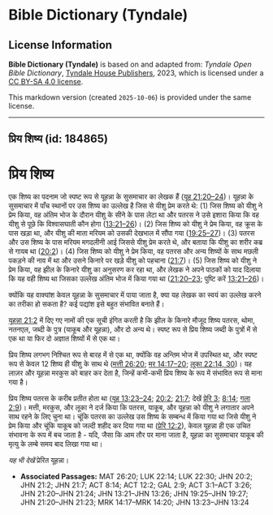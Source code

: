# Bible Dictionary (Tyndale)

## License Information

**Bible Dictionary (Tyndale)** is based on and adapted from: _Tyndale Open Bible Dictionary_, [Tyndale House Publishers](https://tyndaleopenresources.com/), 2023, which is licensed under a [CC BY-SA 4.0 license](https://creativecommons.org/licenses/by-sa/4.0/legalcode.en).

This markdown version (created `2025-10-06`) is provided under the same license.



--------------------------------

## प्रिय शिष्य (id: 184865)

प्रिय शिष्य
===========

एक शिष्य का पदनाम जो स्पष्ट रूप से यूहन्ना के सुसमाचार का लेखक हैं ([यूह 21:20–24](https://ref.ly/John21:20-John21:24))। यूहन्ना के सुसमाचार में पाँच स्थानों पर उस शिष्य का उल्लेख है जिस से यीशु प्रेम करते थे: (1\) जिस शिष्य को यीशु ने प्रेम किया, वह अंतिम भोज के दौरान यीशु के सीने के पास लेटा था और पतरस ने उसे इशारा किया कि वह यीशु से पूछे कि विश्वासघाती कौन होगा ([13:21–26](https://ref.ly/John13:21-John13:26))। (2\) जिस शिष्य को यीशु ने प्रेम किया, वह क्रूस के पास खड़ा था, और यीशु की माता मरियम को उसकी देखभाल में सौंपा गया ([19:25–27](https://ref.ly/John19:25-John19:27))। (3\) पतरस और उस शिष्य के पास मरियम मगदलीनी आई जिससे यीशु प्रेम करते थे, और बताया कि यीशु का शरीर कब्र से गायब था ([20:2](https://ref.ly/John20:2))। (4\) जिस शिष्य को यीशु ने प्रेम किया, वह पतरस और अन्य शिष्यों के साथ मछली पकड़ने की नाव में था और उसने किनारे पर खड़े यीशु को पहचाना ([21:7](https://ref.ly/John21:7))। (5\) जिस शिष्य को यीशु ने प्रेम किया, वह झील के किनारे यीशु का अनुसरण कर रहा था, और लेखक ने अपने पाठकों को याद दिलाया कि यह वही शिष्य था जिसका उल्लेख अंतिम भोज में किया गया था ([21:20–23](https://ref.ly/John21:20-John21:23); पुष्टि करें [13:21–26](https://ref.ly/John13:21-John13:26))।

क्योंकि यह वाक्यांश केवल यूहन्ना के सुसमाचार में पाया जाता है, क्या यह लेखक का स्वयं का उल्लेख करने का तरीका हो सकता है? कई पद्यांश इसे बहुत संभावित बनाते हैं।

 [यूहन्ना 21:2](https://ref.ly/John21:2) में दिए गए नामों की एक सूची इंगित करती है कि झील के किनारे मौजूद शिष्य पतरस, थोमा, नतनएल, जब्दी के पुत्र (याकूब और यूहन्ना), और दो अन्य थे। स्पष्ट रूप से प्रिय शिष्य जब्दी के पुत्रों में से एक था या फिर दो अज्ञात शिष्यों में से एक था। 

प्रिय शिष्य लगभग निश्चित रूप से बारह में से एक था, क्योंकि वह अन्तिम भोज में उपस्थित था, और स्पष्ट रूप से केवल 12 शिष्य ही यीशु के साथ थे ([मत्ती 26:20](https://ref.ly/Matt26:20); [मर 14:17–20](https://ref.ly/Mark14:17-Mark14:20); [लूका 22:14, 30](https://ref.ly/Luke22:14))। यह लाज़र और यूहन्ना मरकुस को बाहर कर देता है, जिन्हें कभी\-कभी प्रिय शिष्य के रूप में संभावित रूप से माना गया है।

प्रिय शिष्य पतरस के करीब प्रतीत होता था ([यूह 13:23–24](https://ref.ly/John13:23-John13:24); [20:2](https://ref.ly/John20:2); [21:7](https://ref.ly/John21:7); देखें [प्रेरि 3](https://ref.ly/Acts3:1-Acts3:26); [8:14](https://ref.ly/Acts8:14); [गला 2:9](https://ref.ly/Gal2:9))। मत्ती, मरकुस, और लूका ने दर्ज किया कि पतरस, याकूब, और यूहन्ना को यीशु ने लगातार अपने साथ रहने के लिए चुना था। चूंकि पतरस का उल्लेख उस शिष्य के सम्बन्ध में किया गया था जिसे यीशु ने प्रेम किया और चूंकि याकूब को जल्दी शहीद कर दिया गया था ([प्रेरि 12:2](https://ref.ly/Acts12:2)), केवल यूहन्ना ही एक उचित संभावना के रूप में बच जाता है \- यदि, जैसा कि आम तौर पर माना जाता है, यूहन्ना का सुसमाचार याकूब की मृत्यु के लम्बे समय बाद लिखा गया था। 

*यह भी देखें*  प्रेरित यूहन्ना।

* **Associated Passages:** MAT 26:20; LUK 22:14; LUK 22:30; JHN 20:2; JHN 21:2; JHN 21:7; ACT 8:14; ACT 12:2; GAL 2:9; ACT 3:1–ACT 3:26; JHN 21:20–JHN 21:24; JHN 13:21–JHN 13:26; JHN 19:25–JHN 19:27; JHN 21:20–JHN 21:23; MRK 14:17–MRK 14:20; JHN 13:23–JHN 13:24

